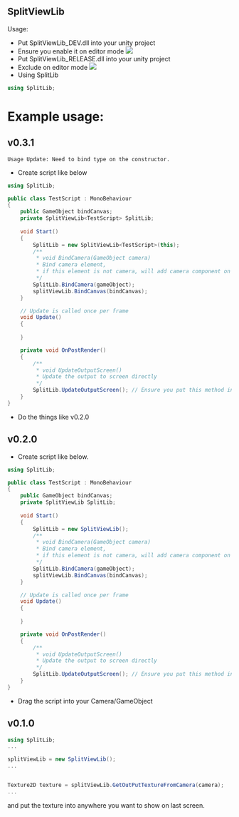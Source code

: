 SplitViewLib
---

Usage:

- Put SplitViewLib_DEV.dll into your unity project
- Ensure you enable it on editor mode
![](https://i.imgur.com/B5yn6ej.png)
- Put SplitViewLib_RELEASE.dll into your unity project 
- Exclude on editor mode
![](https://i.imgur.com/Tg7DpcO.png)
- Using SplitLib
```c#
using SplitLib;
```

Example usage:
===
v0.3.1
---
```
Usage Update: Need to bind type on the constructor.
```

- Create script like below
```c#
using SplitLib;

public class TestScript : MonoBehaviour
{
    public GameObject bindCanvas;
    private SplitViewLib<TestScript> SplitLib;
    
    void Start()
    {
        SplitLib = new SplitViewLib<TestScript>(this);
        /**
         * void BindCamera(GameObject camera)
         * Bind camera element,
         * if this element is not camera, will add camera component on it
         */
        SplitLib.BindCamera(gameObject);
        splitViewLib.BindCanvas(bindCanvas);
    }

    // Update is called once per frame
    void Update()
    {
        
    }

    private void OnPostRender()
    {
        /**
         * void UpdateOutputScreen()
         * Update the output to screen directly
         */
        SplitLib.UpdateOutputScreen(); // Ensure you put this method into OnPostRender()
    }
}

```
- Do the things like v0.2.0

v0.2.0
----
- Create script like below.
```c#
using SplitLib;

public class TestScript : MonoBehaviour
{
    public GameObject bindCanvas;
    private SplitViewLib SplitLib;
    
    void Start()
    {
        SplitLib = new SplitViewLib();
        /**
         * void BindCamera(GameObject camera)
         * Bind camera element,
         * if this element is not camera, will add camera component on it
         */
        SplitLib.BindCamera(gameObject);
        splitViewLib.BindCanvas(bindCanvas);
    }

    // Update is called once per frame
    void Update()
    {
        
    }

    private void OnPostRender()
    {
        /**
         * void UpdateOutputScreen()
         * Update the output to screen directly
         */
        SplitLib.UpdateOutputScreen(); // Ensure you put this method into OnPostRender()
    }
}

```
- Drag the script into your Camera/GameObject

v0.1.0
----

```c#
using SplitLib;
...

splitViewLib = new SplitViewLib();
...


Texture2D texture = splitViewLib.GetOutPutTextureFromCamera(camera);
...
```
and put the texture into anywhere you want to show on last screen.